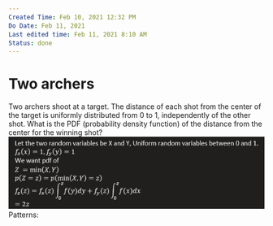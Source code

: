 ```yaml
---
Created Time: Feb 10, 2021 12:32 PM
Do Date: Feb 11, 2021
Last edited time: Feb 11, 2021 8:10 AM
Status: done
---
```


# Two archers

Two archers shoot at a target. The distance of each shot from the center of the target is uniformly distributed from 0 to 1, independently of the other shot. What is the PDF (probability density function) of the distance from the center for the winning shot?
![Two%20archers%202ddd95d515fc4e60a7dd37f759e9adf4/Untitled.png](Two%20archers%202ddd95d515fc4e60a7dd37f759e9adf4/Untitled.png)
Patterns: 